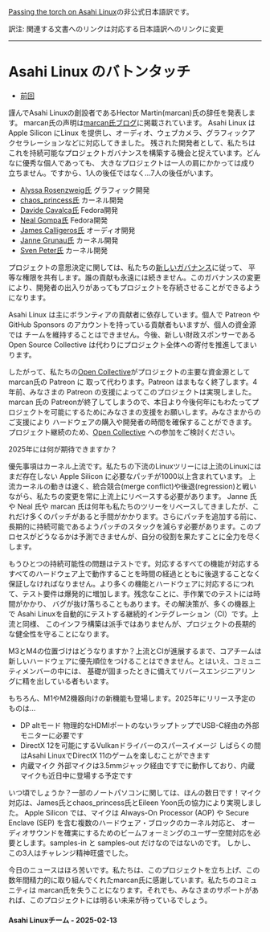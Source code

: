 [Passing the torch on Asahi Linux](https://asahilinux.org/2025/02/passing-the-torch/)の非公式日本語訳です。

訳注: 関連する文書へのリンクは対応する日本語訳へのリンクに変更

---
# Asahi Linux のバトンタッチ

- [前回](https://github.com/asfdrwe/asahi-linux-translations/blob/main/PROGRESS202412.md)

謹んでAsahi Linuxの創設者であるHector Martin(marcan)氏の辞任を発表します。
marcan氏の声明は[marcan氏ブログ](https://github.com/asfdrwe/asahi-linux-translations/blob/main/marcan.md)に掲載されています。
Asahi Linux は Apple Silicon にLinux を提供し、オーディオ、ウェブカメラ、グラフィックアクセラレーションなどに対応してきました。
残された開発者として、私たちはこれを持続可能なプロジェクトガバナンスを構築する機会と捉えています。どんなに優秀な個人であっても、
大きなプロジェクトは一人の肩にかかっては成り立ちません。ですから、1人の後任ではなく…7人の後任がいます。

- [Alyssa Rosenzweig氏](https://rosenzweig.io/) グラフィック開発
- [chaos_princess氏](https://social.treehouse.systems/@chaos_princess) カーネル開発
- [Davide Cavalca氏](https://github.com/davide125) Fedora開発
- [Neal Gompa氏](https://royalgeekworld.com/) Fedora開発
- [James Calligeros氏](https://social.treehouse.systems/@chadmed) オーディオ開発
- [Janne Grunau氏](https://social.treehouse.systems/@janne) カーネル開発
- [Sven Peter氏](https://social.treehouse.systems/@sven) カーネル開発

プロジェクトの意思決定に関しては、私たちの[新しいガバナンス](https://github.com/asfdrwe/asahi-linux-translations/blob/main/governance.md)に従って、
平等な権限を共有します。誰の貢献も永遠には続きません。このガバナンスの変更により、開発者の出入りがあってもプロジェクトを存続させることができるようになります。

Asahi Linux は主にボランティアの貢献者に依存しています。個人で Patreon や GitHub Sponsors のアカウントを持っている貢献者もいますが、個人の資金源では
チームを維持することはできません。今後、新しい財政スポンサーである Open Source Collective は代わりにプロジェクト全体への寄付を推進してまいります。

したがって、私たちの[Open Collective](https://opencollective.com/asahilinux)がプロジェクトの主要な資金源として marcan氏の Patreon に
取って代わります。Patreon はまもなく終了します。4年前、みなさまの Patreon の支援によってこのプロジェクトは実現しました。marcan 氏の
Patreonが終了してしまうので、本日より今後何年にもわたってプロジェクトを可能にするためにみなさまの支援をお願いします。みなさまからのご支援により
ハードウェアの購入や開発者の時間を確保することができます。プロジェクト継続のため、[Open Collective](https://opencollective.com/asahilinux) への参加をご検討ください。

2025年には何が期待できますか？

優先事項はカーネル上流です。私たちの下流のLinuxツリーには上流のLinuxにはまだ存在しない Apple Silicon に必要なパッチが1000以上含まれています。
上流カーネルの動きは速く、統合競合(merge conflict)や後退(regression)と戦いながら、私たちの変更を常に上流上にリベースする必要があります。
Janne 氏や Neal 氏や marcan 氏は何年も私たちのツリーをリベースしてきましたが、これだけ多くのパッチがあると手間がかかります。さらにパッチを追加する前に、
長期的に持続可能であるようパッチのスタックを減らす必要があります。このプロセスがどうなるかは予測できませんが、自分の役割を果たすことに全力を尽くします。

もうひとつの持続可能性の問題はテストです。対応するすべての機能が対応するすべてのハードウェア上で動作することを時間の経過とともに後退することなく
保証しなければなりません。より多くの機能とハードウェアに対応するにつれて、テスト要件は爆発的に増加します。残念なことに、手作業でのテストには時間がかかり、
バグが抜け落ちることもあります。その解決策が、多くの機器上で Asahi Linuxを自動的にテストする継続的インテグレーション（CI）です。上流と同様、
このインフラ構築は派手ではありませんが、プロジェクトの長期的な健全性を守ることになります。

M3とM4の位置づけはどうなりますか？上流とCIが進展するまで、コアチームは新しいハードウェアに優先順位をつけることはできません。とはいえ、コミュニティメンバーの中には、
基礎が固まったときに備えてリバースエンジニアリングに精を出している者もいます。

もちろん、M1やM2機器向けの新機能も登場します。2025年にリリース予定のものは…

- DP altモード 物理的なHDMIポートのないラップトップでUSB-C経由の外部モニターに必要です
- DirectX 12を可能にするVulkanドライバーのスパースイメージ しばらくの間はAsahi LinuxでDirectX 11のゲームを楽しむことができます
- 内蔵マイク 外部マイクは3.5mmジャック経由ですでに動作しており、内蔵マイクも近日中に登場する予定です

いつ頃でしょうか？一部のノートパソコンに関しては、ほんの数日です！マイク対応は、James氏とchaos_princess氏とEileen Yoon氏の協力により実現しました。
Apple Silicon では、マイクは Always-On Processor (AOP) や Secure Enclave (SEP) を含む複数のハードウェア・ブロックのカーネル対応と、
オーディオサウンドを確実にするためのビームフォーミングのユーザー空間対応を必要とします。samples-in と samples-out だけなのではないのです。
しかし、この3人はチャレンジ精神旺盛でした。

今日のニュースはほろ苦いです。私たちは、このプロジェクトを立ち上げ、この数年間精力的に取り組んでくれたmarcan氏に感謝しています。私たちのコミュニティは
marcan氏を失うことになります。それでも、みなさまのサポートがあれば、このプロジェクトには明るい未来が待っているでしょう。

#### Asahi Linuxチーム - 2025-02-13
